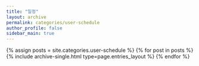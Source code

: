 ```yaml
---
title: "일정"
layout: archive
permalink: categories/user-schedule
author_profile: false
sidebar_main: true
---
```



{% assign posts = site.categories.user-schedule %}
{% for post in posts %} {% include archive-single.html type=page.entries_layout %} {% endfor %}